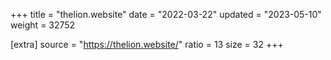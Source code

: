 +++
title = "thelion.website"
date = "2022-03-22"
updated = "2023-05-10"
weight = 32752

[extra]
source = "https://thelion.website/"
ratio = 13
size = 32
+++
